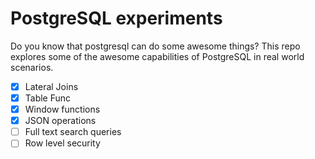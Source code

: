 # PostgreSQL experiments

Do you know that postgresql can do some awesome things? This repo explores some
of the awesome capabilities of PostgreSQL in real world scenarios.

* [x] Lateral Joins
* [x] Table Func
* [x] Window functions
* [x] JSON operations
* [ ] Full text search queries
* [ ] Row level security
